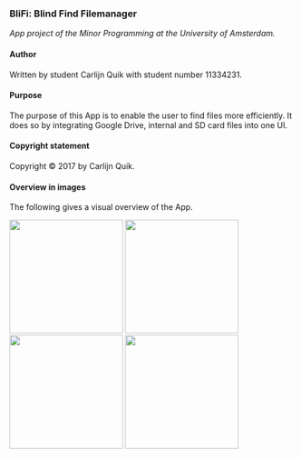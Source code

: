### BliFi: Blind Find Filemanager
*App project of the Minor Programming at the University of Amsterdam.*

#### Author
Written by student Carlijn Quik with student number 11334231.

#### Purpose
The purpose of this App is to enable the user to find files more efficiently. 
It does so by integrating Google Drive, internal and SD card files into one UI.

#### Copyright statement
Copyright © 2017 by Carlijn Quik.

#### Overview in images
The following gives a visual overview of the App.

<img src="https://cloud.githubusercontent.com/assets/22945709/22566234/5df19ac2-e98b-11e6-8819-19881cf3d912.png" width="200">
<img src="https://cloud.githubusercontent.com/assets/22945709/22566235/5df4aa78-e98b-11e6-8f82-c365e129b37f.png" width="200">
<img src="https://cloud.githubusercontent.com/assets/22945709/22566232/5def66d0-e98b-11e6-8c60-a28de8ae21e0.png" width="200">
<img src="https://cloud.githubusercontent.com/assets/22945709/22566231/5ded7988-e98b-11e6-9eb9-98b4b385e19a.png" width="200">

